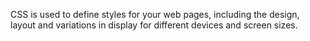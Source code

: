 CSS is used to define styles for your web pages, including the design, layout and variations in display for different devices and screen sizes.